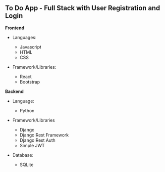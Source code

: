 ## To Do App - Full Stack with User Registration and Login

**Frontend**

- Languages:
  - Javascript
  - HTML
  - CSS

- Framework/Libraries:
  - React
  - Bootstrap

**Backend**

- Language:
  - Python

- Framework/Libraries
  - Django
  - Django Rest Framework
  - Django Rest Auth
  - Simple JWT

- Database:
  - SQLite
